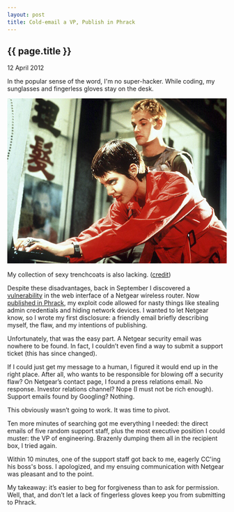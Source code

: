 ```yaml
---
layout: post
title: Cold-email a VP, Publish in Phrack
---
```


{{ page.title }}
----------------

<p class="meta">12 April 2012</p>

In the popular sense of the word, I'm no super-hacker. While coding, my sunglasses and fingerless gloves stay on the desk.

<div class="figure">
<p><img src="/images/hackers-trenchcoat.jpg" alt="Acid Burn (Hackers 1995) in a trench coat"></p>
<p>My collection of sexy trenchcoats is also lacking. (<a href="http://www.news.com.au/technology/gallery-e6frflwi-1225878429415?page=3">credit</a>)</p>
</div>

Despite these disadvantages, back in September I discovered a [vulnerability](https://github.com/simon-weber/XSS-over-NBNS) in the web interface of a Netgear wireless router. Now [published in Phrack](http://www.phrack.com/issues.html?issue=68&id=4#article), my exploit code allowed for nasty things like stealing admin credentials and hiding network devices. I wanted to let Netgear know, so I wrote my first disclosure: a friendly email briefly describing myself, the flaw, and my intentions of publishing.

Unfortunately, that was the easy part. A Netgear security email was nowhere to be found. In fact, I couldn’t even find a way to submit a support ticket (this has since changed).

If I could just get my message to a human, I figured it would end up in the right place. After all, who wants to be responsible for blowing off a security flaw? On Netgear’s contact page, I found a press relations email. No response. Investor relations channel? Nope (I must not be rich enough). Support emails found by Googling? Nothing.

This obviously wasn’t going to work. It was time to pivot.

Ten more minutes of searching got me everything I needed: the direct emails of five random support staff, plus the most executive position I could muster: the VP of engineering. Brazenly dumping them all in the recipient box, I tried again.

Within 10 minutes, one of the support staff got back to me, eagerly CC'ing his boss's boss. I apologized, and my ensuing communication with Netgear was pleasant and to the point.

My takeaway: it’s easier to beg for forgiveness than to ask for permission. Well, that, and don’t let a lack of fingerless gloves keep you from submitting to Phrack.